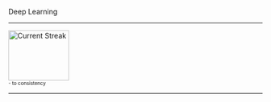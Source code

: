 Deep Learning

---


<p align="left">
  <img src="https://github-readme-streak-stats.herokuapp.com?user=samitha278&theme=default&hide_border=true&card_width=200&card_height=100&hide_total_contributions=true"
       alt="Current Streak"
       width="120"
       height="100"/>
</br>
  <sub><sub>- to consistency</sub></sub>
</p>


---

